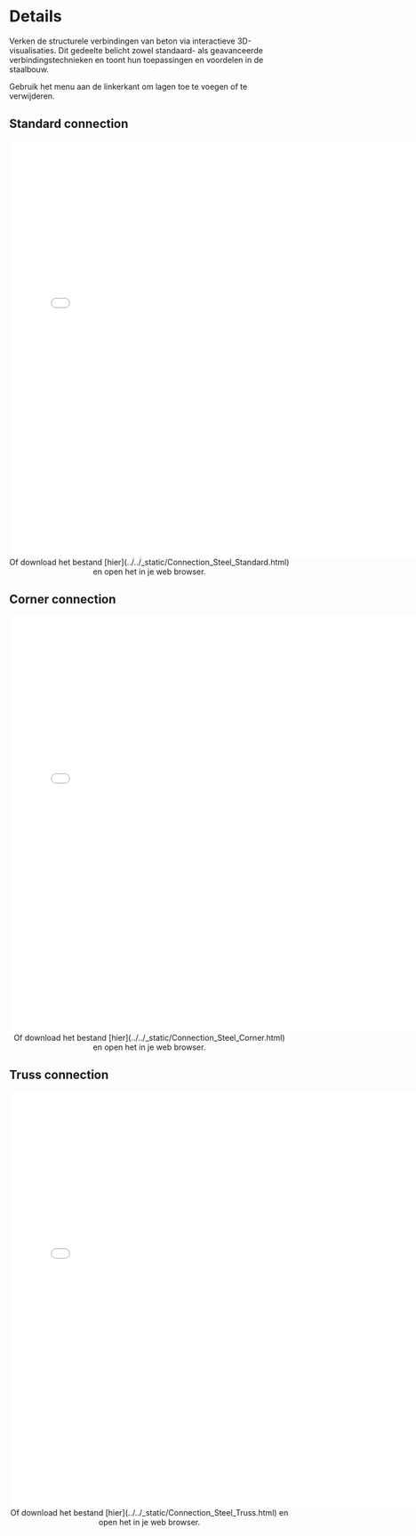 # Details

Verken de structurele verbindingen van beton via interactieve 3D-visualisaties. Dit gedeelte belicht zowel standaard- als geavanceerde verbindingstechnieken en toont hun toepassingen en voordelen in de staalbouw.  

Gebruik het menu aan de linkerkant om lagen toe te voegen of te verwijderen.


## Standard connection

<div style="text-align: center;">
    <iframe src="../../_static/Connection_Steel_Standard.html" width="750" height="750" frameborder="0"></iframe>
</div>

<center> Of download het bestand [hier](../../_static/Connection_Steel_Standard.html) en open het in je web browser. </center>


## Corner connection

<div style="text-align: center;">
    <iframe src="../../_static/Connection_Steel_Corner.html" width="750" height="750" frameborder="0"></iframe>
</div>

<center> Of download het bestand [hier](../../_static/Connection_Steel_Corner.html) en open het in je web browser. </center>


## Truss connection

<div style="text-align: center;">
    <iframe src="../../_static/Connection_Steel_Truss.html" width="750" height="750" frameborder="0"></iframe>
</div>

<center> Of download het bestand [hier](../../_static/Connection_Steel_Truss.html) en open het in je web browser. </center>